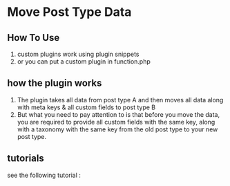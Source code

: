 # Move Post Type Data

## How To Use 

1. custom plugins work using plugin snippets
2. or you can put a custom plugin in function.php

## how the plugin works

1. The plugin takes all data from post type A and then moves all data along with meta keys & all custom fields to post type B
2. But what you need to pay attention to is that before you move the data, you are required to provide all custom fields with the same key, along with a taxonomy with the same key from the old post type to your new post type.

## tutorials

see the following tutorial : 